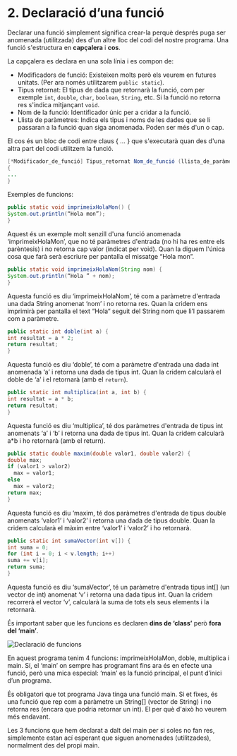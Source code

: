 # 2. Declaració d’una funció

Declarar una funció simplement significa crear-la perquè després puga ser anomenada (utilitzada) des d'un altre lloc del codi del nostre programa. Una funció s'estructura en **capçalera** i **cos**.

La capçalera es declara en una sola línia i es compon de:

- Modificadors de funció: Existeixen molts però els veurem en futures unitats. (Per ara només utilitzarem `public static`).
- Tipus retornat: El tipus de dada que retornarà la funció, com per exemple `int`, `double`, `char`, `boolean`, `String`, etc. Si la funció no retorna res s'indica mitjançant `void`.
- Nom de la funció: Identificador únic per a cridar a la funció.
- Llista de paràmetres: Indica els tipus i noms de les dades que se li passaran a la funció quan siga anomenada. Poden ser més d'un o cap.

El cos és un bloc de codi entre claus { … } que s'executarà quan des d'una altra part del codi utilitzem la funció.

```java
[*Modificador_de_funció] Tipus_retornat Nom_de_funció (llista_de_paràmetres)
{
...
}
```

Exemples de funcions:

```java
public static void imprimeixHolaMon() { 
System.out.println(“Hola mon”);
}
```

Aquest és un exemple molt senzill d'una funció anomenada ‘imprimeixHolaMon’, que no té paràmetres d'entrada (no hi ha res entre els parèntesis) i no retorna cap valor (indicat per void). Quan la diguem l'única cosa que farà serà escriure per pantalla el missatge “Hola mon”.

```java
public static void imprimeixHolaNom(String nom) { 
System.out.println(“Hola ” + nom);
}
```

Aquesta funció es diu ‘imprimeixHolaNom’, té com a paràmetre d'entrada una dada String anomenat ‘nom’ i no retorna res. Quan la cridem ens imprimirà per pantalla el text “Hola“ seguit del String nom que li’l passarem com a paràmetre.

```java
public static int doble(int a) { 
int resultat = a * 2; 
return resultat;
}
```

Aquesta funció es diu ‘doble’, té com a paràmetre d'entrada una dada int anomenada ‘a’ i retorna una dada de tipus int. Quan la cridem calcularà el doble de ‘a’ i el retornarà (amb el `return`).

```java
public static int multiplica(int a, int b) { 
int resultat = a * b;
return resultat;
}
```

Aquesta funció es diu ‘multiplica’, té dos paràmetres d'entrada de tipus int anomenats ‘a’ i ‘b’ i retorna una dada de tipus int. Quan la cridem calcularà a*b i ho retornarà (amb el return).

```java
public static double maxim(double valor1, double valor2) { 
double max;
if (valor1 > valor2)
  max = valor1;
else
  max = valor2;
return max;
}
```

Aquesta funció es diu ‘maxim, té dos paràmetres d'entrada de tipus double anomenats ‘valor1’ i ‘valor2’ i retorna una dada de tipus double. Quan la cridem calcularà el màxim entre ‘valor1’ i ‘valor2’ i ho retornarà.

```java
public static int sumaVector(int v[]) { 
int suma = 0;
for (int i = 0; i < v.length; i++) 
suma += v[i];
return suma;
}
```

Aquesta funció es diu ‘sumaVector’, té un paràmetre d'entrada tipus int[] (un vector de int) anomenat ‘v’ i retorna una dada tipus int. Quan la cridem recorrerà el vector ‘v’, calcularà la suma de tots els seus elements i la retornarà.

És important saber que les funcions es declaren **dins de ‘class’** però **fora del ‘main’**.

![Declaració de funcions](/uf6/Declaracio_funcio.jpg)

En aquest programa tenim 4 funcions: imprimeixHolaMon, doble, multiplica i main. Sí, el ‘main’ on sempre has programant fins ara és en efecte una funció, però una mica especial: ‘main’ es la funció principal, el punt d’inici d’un programa.

És obligatori que tot programa Java tinga una funció main. Si et fixes, és una funció que rep com a paràmetre un String[] (vector de String) i no retorna res (encara que podria retornar un int). El per què d'això ho veurem més endavant.

Les 3 funcions que hem declarat a dalt del main per si soles no fan res, simplemente estan ací esperant que siguen anomenades (utilitzades), normalment des del propi main.